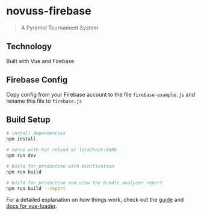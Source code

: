 # novuss-firebase

> A Pyramid Tournament System

## Technology

Built with Vue and Firebase

## Firebase Config
Copy config from your Firebase account to the file <code>firebase-example.js</code> 
and rename this file to <code>firebase.js</code>

## Build Setup

``` bash
# install dependencies
npm install

# serve with hot reload at localhost:8080
npm run dev

# build for production with minification
npm run build

# build for production and view the bundle analyzer report
npm run build --report
```

For a detailed explanation on how things work, check out the [guide](http://vuejs-templates.github.io/webpack/) and [docs for vue-loader](http://vuejs.github.io/vue-loader).
